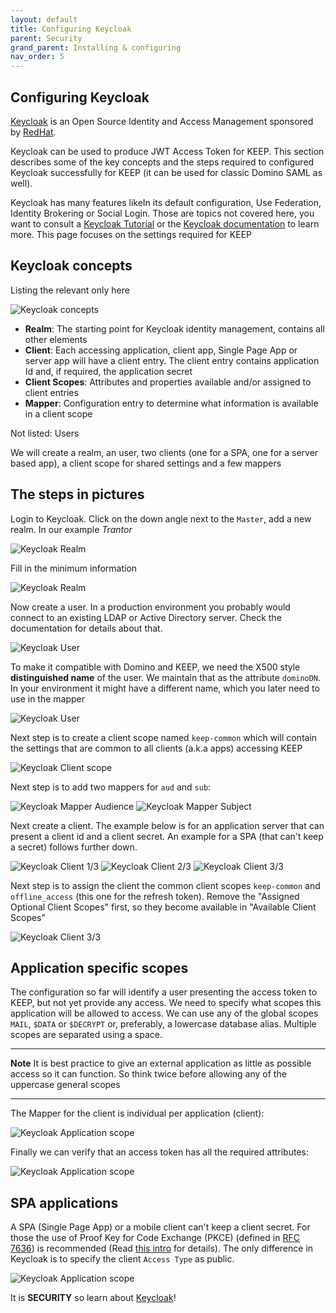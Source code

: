 ```yaml
---
layout: default
title: Configuring Keycloak
parent: Security
grand_parent: Installing & configuring
nav_order: 5
---
```


## Configuring Keycloak

[Keycloak](https://www.keycloak.org/) is an Open Source Identity and Access Management sponsored by [RedHat](https://www.redhat.com/en).

Keycloak can be used to produce JWT Access Token for KEEP. This section describes some of the key concepts and the steps required to configured Keycloak successfully for KEEP (it can be used for classic Domino SAML as well).

Keycloak has many features likeIn its default configuration, Use Federation, Identity Brokering or Social Login. Those are topics not covered here, you want to consult a [Keycloak Tutorial](https://duckduckgo.com/?q=keycloak+tutorial&ia=web) or the [Keycloak documentation](https://www.keycloak.org/documentation) to learn more. This page focuses on the settings required for KEEP

## Keycloak concepts

Listing the relevant only here

![Keycloak concepts](../../../assets/images/KeycloakConcepts.png)

- **Realm**: The starting point for Keycloak identity management, contains all other elements
- **Client**: Each accessing application, client app, Single Page App or server app will have a client entry. The client entry contains application Id and, if required, the application secret
- **Client Scopes**: Attributes and properties available and/or assigned to client entries
- **Mapper**: Configuration entry to determine what information is available in a client scope

Not listed: Users

We will create a realm, an user, two clients (one for a SPA, one for a server based app), a client scope for shared settings and a few mappers

## The steps in pictures

Login to Keycloak. Click on the down angle next to the `Master`, add a new realm. In our example _Trantor_

![Keycloak Realm](../../../assets/images/Keycloak-01.png)

Fill in the minimum information

![Keycloak Realm](../../../assets/images/Keycloak-02.png)

Now create a user. In a production environment you probably would connect to an existing LDAP or Active Directory server. Check the documentation for details about that.

![Keycloak User](../../../assets/images/Keycloak-03.png)

To make it compatible with Domino and KEEP, we need the X500 style **distinguished name** of the user. We maintain that as the attribute `dominoDN`. In your environment it might have a different name, which you later need to use in the mapper

![Keycloak User](../../../assets/images/Keycloak-04.png)

Next step is to create a client scope named `keep-common` which will contain the settings that are common to all clients (a.k.a apps) accessing KEEP

![Keycloak Client scope](../../../assets/images/Keycloak-05.png)

Next step is to add two mappers for `aud` and `sub`:

![Keycloak Mapper Audience](../../../assets/images/Keycloak-06a.png)
![Keycloak Mapper Subject](../../../assets/images/Keycloak-06b.png)

Next create a client. The example below is for an application server that can present a client id and a client secret. An example for a SPA (that can't keep a secret) follows further down.

![Keycloak Client 1/3](../../../assets/images/Keycloak-07a.png)
![Keycloak Client 2/3](../../../assets/images/Keycloak-07b.png)
![Keycloak Client 3/3](../../../assets/images/Keycloak-07c.png)

Next step is to assign the client the common client scopes `keep-common` and `offline_access` (this one for the refresh token). Remove the "Assigned Optional Client Scopes" first, so they become available in "Available Client Scopes"

![Keycloak Client 3/3](../../../assets/images/Keycloak-08a.png)

## Application specific scopes

The configuration so far will identify a user presenting the access token to KEEP, but not yet provide any access. We need to specify what scopes this application will be allowed to access. We can use any of the global scopes `MAIL`, `$DATA` or `$DECRYPT` or, preferably, a lowercase database alias. Multiple scopes are separated using a space.

---

**Note** It is best practice to give an external application as little as possible access so it can function. So think twice before allowing any of the uppercase general scopes

---

The Mapper for the client is individual per application (client):

![Keycloak Application scope](../../../assets/images/Keycloak-08b.png)

Finally we can verify that an access token has all the required attributes:

![Keycloak Application scope](../../../assets/images/Keycloak-08c.png)

## SPA applications

A SPA (Single Page App) or a mobile client can't keep a client secret. For those the use of Proof Key for Code Exchange (PKCE) (defined in [RFC 7636](https://tools.ietf.org/html/rfc7636)) is recommended (Read [this intro](https://auth0.com/docs/flows/authorization-code-flow-with-proof-key-for-code-exchange-pkce) for details). The only difference in Keycloak is to specify the client `Access Type` as public.

![Keycloak Application scope](../../../assets/images/Keycloak-08d.png)

It is **SECURITY** so learn about [Keycloak](https://www.keycloak.org/guides#getting-started/)!
